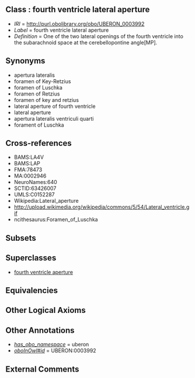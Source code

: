 
## Class : fourth ventricle lateral aperture

 * *IRI* = http://purl.obolibrary.org/obo/UBERON_0003992
 * *Label* = fourth ventricle lateral aperture
 * *Definition* = One of the two lateral openings of the fourth ventricle into the subarachnoid space at the cerebellopontine angle[MP].

## Synonyms

 * apertura lateralis
 * foramen of Key-Retzius
 * foramen of Luschka
 * foramen of Retzius
 * foramen of key and retzius
 * lateral aperture of fourth ventricle
 * lateral aperture
 * apertura lateralis ventriculi quarti
 * forament of Luschka

## Cross-references

 * BAMS:LA4V
 * BAMS:LAP
 * FMA:78473
 * MA:0002946
 * NeuroNames:640
 * SCTID:63426007
 * UMLS:C0152287
 * Wikipedia:Lateral_aperture
 * http://upload.wikimedia.org/wikipedia/commons/5/54/Lateral_ventricle.gif
 * ncithesaurus:Foramen_of_Luschka

## Subsets


## Superclasses

 * [fourth ventricle aperture](../../UBERON/68/UBERON_0004668.md)

## Equivalencies


## Other Logical Axioms


## Other Annotations

 * *[has_obo_namespace](../../ce/oboInOwl#hasOBONamespace.md)* = uberon
 * *[oboInOwl#id](../../id/oboInOwl#id.md)* = UBERON:0003992

## External Comments

